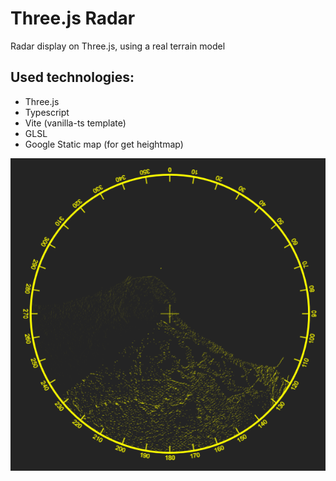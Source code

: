 # Three.js Radar

Radar display on Three.js, using a real terrain model

## Used technologies:
- Three.js
- Typescript
- Vite (vanilla-ts template)
- GLSL
- Google Static map (for get heightmap)

![](/public/Screenshot.png)